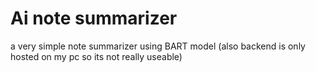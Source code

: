 # Ai note summarizer 
 a very simple note summarizer using BART model (also backend is only hosted on my pc so its not really useable)

